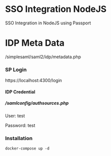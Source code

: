 # SSO Integration NodeJS
SSO Integration in NodeJS using Passport

# IDP Meta Data 
/simplesaml/saml2/idp/metadata.php

### SP Login
https://localhost:4300/login

#### IDP Credential
##### /samlconfig/authsources.php
User: test

Password: test


### Installation
`docker-compose up -d`
